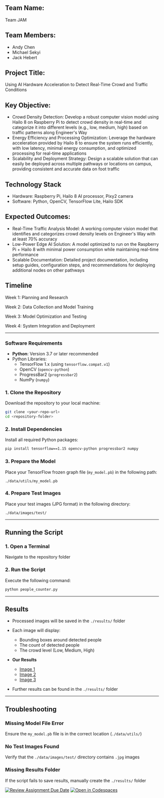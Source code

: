 ## Team Name: 
Team JAM

## Team Members:
- Andy Chen
- Michael Sekyi
- Jack Hebert

## Project Title: 
Using AI Hardware Acceleration to Detect Real-Time Crowd and Traffic Conditions
## Key Objective:
- Crowd Density Detection: Develop a robust computer vision model using Hailo 8 on Raspberry Pi to detect crowd density in real-time and categorize it into different levels (e.g., low, medium, high) based on traffic patterns along Engineer's Way
- Energy Efficiency and Processing Optimization: Leverage the hardware acceleration provided by Hailo 8 to ensure the system runs efficiently, with low latency, minimal energy consumption, and optimized processing for real-time applications
- Scalability and Deployment Strategy: Design a scalable solution that can easily be deployed across multiple pathways or locations on campus, providing consistent and accurate data on foot traffic

## Technology Stack
- Hardware: Raspberry Pi, Hailo 8 AI processor, Pixy2 camera
- Software: Python, OpenCV, TensorFlow Lite, Hailo SDK

## Expected Outcomes:
- Real-Time Traffic Analysis Model: A working computer vision model that identifies and categorizes crowd density levels on Engineer's Way with at least 70% accuracy
- Low-Power Edge AI Solution: A model optimized to run on the Raspberry Pi + Hailo 8 with minimal power consumption while maintaining real-time performance
- Scalable Documentation: Detailed project documentation, including setup guides, configuration steps, and recommendations for deploying additional nodes on other pathways

## Timeline
Week 1: Planning and Research

Week 2: Data Collection and Model Training

Week 3: Model Optimization and Testing

Week 4: System Integration and Deployment

---

### Software Requirements
- **Python**: Version 3.7 or later recommended
- Python Libraries:
  - TensorFlow 1.x (using `tensorflow.compat.v1`)
  - OpenCV (`opencv-python`)
  - ProgressBar2 (`progressbar2`)
  - NumPy (`numpy`)

### 1. Clone the Repository
Download the repository to your local machine:
```bash
git clone <your-repo-url>
cd <repository-folder>
```

### 2. Install Dependencies
Install all required Python packages:
```bash
pip install tensorflow==1.15 opencv-python progressbar2 numpy
```

### 3. Prepare the Model
Place your TensorFlow frozen graph file (`my_model.pb`) in the following path:
```
./data/utils/my_model.pb
```

### 4. Prepare Test Images
Place your test images (JPG format) in the following directory:
```
./data/images/test/
```

---

## **Running the Script**

### 1. Open a Terminal
Navigate to the repository folder

### 2. Run the Script
Execute the following command:
```bash
python people_counter.py
```

---

## **Results**
- Processed images will be saved in the `./results/` folder
- Each image will display:
  - Bounding boxes around detected people
  - The count of detected people
  - The crowd level (Low, Medium, High)
 
- **Our Results**
  - [Image 1](CrowdDetection/results/IMG_1650.jpg)
  - [Image 2](CrowdDetection/results/crowd-inside-shopping-mall-protest-gathering-CBP35C.jpg)
  - [Image 3](CrowdDetection/results/aerial-view-city-people-8ba3646909cce4de5bd4249134d24d63.jpg)
- Further results can be found in the `./results/` folder

---

## **Troubleshooting**

### Missing Model File Error
Ensure the `my_model.pb` file is in the correct location (`./data/utils/`)

### No Test Images Found
Verify that the `./data/images/test/` directory contains `.jpg` images

### Missing Results Folder
If the script fails to save results, manually create the `./results/` folder






[![Review Assignment Due Date](https://classroom.github.com/assets/deadline-readme-button-22041afd0340ce965d47ae6ef1cefeee28c7c493a6346c4f15d667ab976d596c.svg)](https://classroom.github.com/a/Buol6fpg)
[![Open in Codespaces](https://classroom.github.com/assets/launch-codespace-2972f46106e565e64193e422d61a12cf1da4916b45550586e14ef0a7c637dd04.svg)](https://classroom.github.com/open-in-codespaces?assignment_repo_id=16865888)
